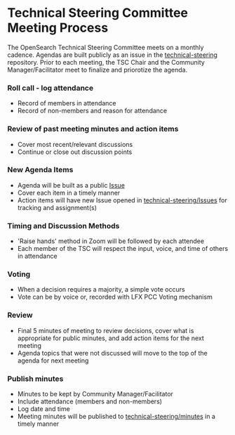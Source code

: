 
# Technical Steering Committee Meeting Process

The OpenSearch Technical Steering Committee meets on a monthly cadence. Agendas are built publicly as an issue in the [technical-steering](https://github.com/opensearch-project/technical-steering/issues) repository. Prior to each meeting, the TSC Chair and the Community Manager/Facilitator meet to finalize and priorotize the agenda. 

### Roll call - log attendance

* Record of members in attendance
* Record of non-members and reason for attendance

### Review of past meeting minutes and action items

* Cover most recent/relevant discussions
* Continue or close out discussion points

### New Agenda Items

* Agenda will be built as a public [Issue](https://github.com/opensearch-project/technical-steering/issues) 
* Cover each item in a timely manner
* Action items will have new Issue opened in [technical-steering/Issues](https://github.com/opensearch-project/technical-steering/issues) for tracking and assignment(s)

### Timing and Discussion Methods

* 'Raise hands' method in Zoom will be followed by each attendee 
* Each member of the TSC will respect the input, voice, and time of others in attendance

### Voting

* When a decision requires a majority, a simple vote occurs
* Vote can be by voice or, recorded with LFX PCC Voting mechanism

### Review

* Final 5 minutes of meeting to review decisions, cover what is appropriate for public minutes, and add action items for the next meeting
* Agenda topics that were not discussed will move to the top of the agenda for next meeting

### Publish minutes

* Minutes to be kept by Community Manager/Facilitator
* Include attendance (members and non-members) 
* Log date and time
* Meeting minutes will be published to [technical-steering/minutes](https://github.com/opensearch-project/technical-steering/tree/main/minutes) in a timely manner

